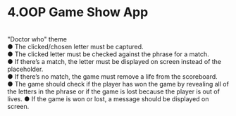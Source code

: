 # 4.OOP Game Show App
<br />
"Doctor who" theme
<br />
● The clicked/chosen letter must be captured. <br />
● The clicked letter must be checked against the phrase for a match. <br />
● If there’s a match, the letter must be displayed on screen instead of the placeholder. <br />
● If there’s no match, the game must remove a life from the scoreboard. <br />
● The game should check if the player has won the game by revealing all of the letters in 
the phrase or if the game is lost because the player is out of lives.
● If the game is won or lost, a message should be displayed on screen.<br />
 
